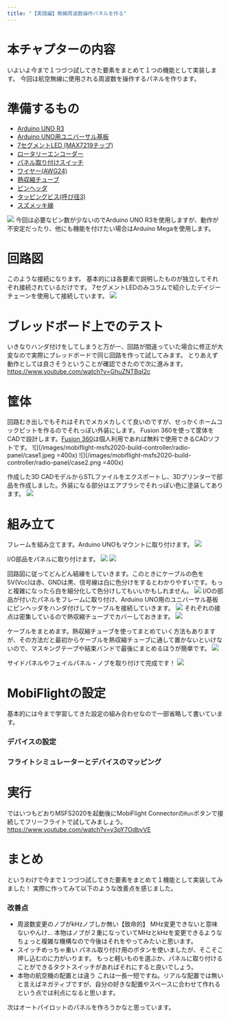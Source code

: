 ```yaml
---
title: "【実践編】無線周波数操作パネルを作る"
---
```

# 本チャプターの内容
いよいよ今まで１つづつ試してきた要素をまとめて１つの機能として実装します。
今回は航空無線に使用される周波数を操作するパネルを作ります。

# 準備するもの
- [Arduino UNO R3](https://akizukidenshi.com/catalog/g/gM-07385/)
- [Arduino UNO用ユニバーサル基板](https://www.amazon.co.jp/gp/product/B07DRHG1QV)
- [7セグメントLED (MAX7219チップ)](https://www.amazon.co.jp/gp/product/B088CR8LR6)
- [ロータリーエンコーダー](https://akizukidenshi.com/catalog/g/gP-06357/)
- [パネル取り付けスイッチ](https://akizukidenshi.com/catalog/g/gP-15668/)
- [ワイヤー(AWG24)](https://akizukidenshi.com/catalog/g/gP-11090/)
- [熱収縮チューブ](https://akizukidenshi.com/catalog/g/gP-06788/)
- [ピンヘッダ](https://akizukidenshi.com/catalog/g/gC-00167/)
- [タッピングビス(呼び径3)](https://www.amazon.co.jp/s?k=%E3%82%BF%E3%83%83%E3%83%94%E3%83%B3%E3%82%B0%E3%83%93%E3%82%B9+3)
- [スズメッキ線](https://akizukidenshi.com/catalog/g/gP-02220/)

![](/images/mobiflight-msfs2020-build-controller/radio-panel/parts2.jpg)
今回は必要なピン数が少ないのでArduino UNO R3を使用しますが、動作が不安定だったり、他にも機能を付けたい場合はArduino Megaを使用します。


# 回路図
このような接続になります。
基本的には各要素で説明したものが独立してそれぞれ接続されているだけです。
7セグメントLEDのみコラムで紹介したデイジーチェーンを使用して接続しています。
![](/images/mobiflight-msfs2020-build-controller/radio-panel/breadboard.png)


# ブレッドボード上でのテスト
いきなりハンダ付けをしてしまうと万が一、回路が間違っていた場合に修正が大変なので実際にブレッドボードで同じ回路を作って試してみます。
とりあえず動作としては良さそうということが確認できたので次に進みます。
https://www.youtube.com/watch?v=GhuZNTBqI2c

# 筐体
回路むき出しでもそれはそれでメカメカしくて良いのですが、せっかくホームコックピットを作るのでそれっぽい外装にします。
Fusion 360を使って筐体をCADで設計します。[Fusion 360](https://www.autodesk.co.jp/products/fusion-360/personal)は個人利用であれば無料で使用できるCADソフトです。
![](/images/mobiflight-msfs2020-build-controller/radio-panel/case1.jpeg =400x)
![](/images/mobiflight-msfs2020-build-controller/radio-panel/case2.png =400x)

作成した3D CADモデルからSTLファイルをエクスポートし、3Dプリンターで部品を作成しました。外装になる部分はエアブラシでそれっぽい色に塗装してあります。
![](/images/mobiflight-msfs2020-build-controller/radio-panel/parts.png)

# 組み立て
フレームを組み立てます。Arduino UNOもマウントに取り付けます。
![](/images/mobiflight-msfs2020-build-controller/radio-panel/assem1.png)

I/O部品をパネルに取り付けます。
![](/images/mobiflight-msfs2020-build-controller/radio-panel/assem2.png)
![](/images/mobiflight-msfs2020-build-controller/radio-panel/assem3.png)

回路図に従ってどんどん結線をしていきます。このときにケーブルの色を5V(Vcc)は赤、GNDは黒、信号線は白に色分けをするとわかりやすいです。もっと複雑になったら白を細分化して色分けしてもいいかもしれません。
![](/images/mobiflight-msfs2020-build-controller/radio-panel/assem4.png)
I/Oの部品が付いたパネルをフレームに取り付け、Arduino UNO用のユニバーサル基板にピンヘッダをハンダ付けしてケーブルを接続していきます。
![](/images/mobiflight-msfs2020-build-controller/radio-panel/assem5.png)
それぞれの接点は密集しているので熱収縮チューブでカバーしておきます。
![](/images/mobiflight-msfs2020-build-controller/radio-panel/assem6.png)

ケーブルをまとめます。熱収縮チューブを使ってまとめていく方法もありますが、その方法だと最初からケーブルを熱収縮チューブに通して置かないといけないので、マスキングテープや結束バンドで最後にまとめるほうが簡単です。
![](/images/mobiflight-msfs2020-build-controller/radio-panel/assem7.png)

サイドパネルやフェイルパネル・ノブを取り付けて完成です！
![](/images/mobiflight-msfs2020-build-controller/radio-panel/assem8.png)


# MobiFlightの設定
基本的には今まで学習してきた設定の組み合わせなので一部省略して書いています。
### デバイスの設定
### フライトシミュレーターとデバイスのマッピング

# 実行
ではいつもどおりMSFS2020を起動後にMobiFlight Connectorの`Run`ボタンで接続してフリーフライトで試してみましょう。
https://www.youtube.com/watch?v=y3pY7OdbyVE

# まとめ
というわけで今まで１つづつ試してきた要素をまとめて１機能として実装してみました！
実際に作ってみて以下のような改善点を感じました。
### 改善点
- 周波数変更のノブがkHzノブしか無い【致命的】
  MHz変更できないと意味ないやんけ...
  本物はノブが２重になっていてMHzとkHzを変更できるようなちょっと複雑な機構なので今後はそれをやってみたいと思います。
- スイッチめっちゃ重い
  パネル取り付け用のボタンを使いましたが、そこそこ押し込むのに力がいります。
  もっと軽いものを選ぶか、パネルに取り付けることができるタクトスイッチがあればそれにすると良いでしょう。
- 本物の航空機の配置とは違う
  これは一長一短ですね。リアルな配置では無いと言えばネガティブですが、自分の好きな配置やスペースに合わせて作れるという点では利点になると思います。


次はオートパイロットのパネルを作ろうかなと思っています。




